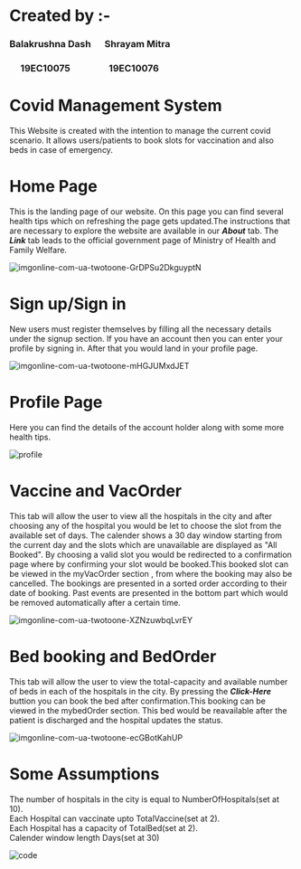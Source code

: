 <!--- Creators of CMS --->
# Created by :-
### Balakrushna Dash      &emsp; Shrayam Mitra <br>
### &nbsp;&nbsp;&nbsp;&nbsp;&nbsp;19EC10075          &nbsp;&nbsp;&nbsp;&emsp;&emsp;&emsp;   19EC10076
<!--- end --->

<!--- Code starts from here --->
# Covid Management System 
This Website is created with the intention to manage the current covid scenario. It allows users/patients to book slots for vaccination and also beds in case of emergency. 
# Home Page
This is the landing page of our website. On this page you can find several health tips which on refreshing the page gets updated.The instructions that are necessary to explore the 
website are available in our ***About*** tab. The ***Link*** tab leads to the official government page of Ministry of Health and Family Welfare. 

![imgonline-com-ua-twotoone-GrDPSu2DkguyptN](https://user-images.githubusercontent.com/56407204/124669843-b1a6e200-ded0-11eb-88e6-887417aa9df4.jpg)

# Sign up/Sign in
New users must register themselves by filling all the necessary details under the signup section. If you have an account then you can enter your profile by signing in.
After that you would land in your profile page.

![imgonline-com-ua-twotoone-mHGJUMxdJET](https://user-images.githubusercontent.com/56407204/124669755-8ae8ab80-ded0-11eb-80e5-e753c3f7fcdd.jpg)

# Profile Page
Here you can find the details of the account holder along with some more health tips.

![profile](https://user-images.githubusercontent.com/56407204/124669983-f468ba00-ded0-11eb-9586-238ff512d335.PNG)

# Vaccine and VacOrder
This tab will allow the user to view all the hospitals in the city and after choosing any of the hospital you would be let to choose the slot from the available set of days.
The calender shows a 30 day window starting from the current day and the slots which are unavailable are displayed as "All Booked". By choosing a valid slot you would be redirected
to a confirmation page where by confirming your slot would be booked.This booked slot can be viewed in the myVacOrder section , from where the booking  may also be cancelled. The 
bookings are presented in a sorted order according to their date of booking. Past events are presented in the bottom part which would be removed automatically after a certain time.

![imgonline-com-ua-twotoone-XZNzuwbqLvrEY](https://user-images.githubusercontent.com/56407204/124670117-22e69500-ded1-11eb-9868-45dfd5bab0cf.jpg)

# Bed booking and BedOrder
This tab will allow the user to view the total-capacity and available number of beds in each of the hospitals in the city. By pressing the ***Click-Here*** buttion you can book the bed
after confirmation.This booking can be viewed in the mybedOrder section. This bed would be reavailable after the patient is discharged and the hospital updates the status.

![imgonline-com-ua-twotoone-ecGBotKahUP](https://user-images.githubusercontent.com/56407204/124670239-4f021600-ded1-11eb-9b41-4d31a15c1637.jpg)

# Some Assumptions
The number of hospitals in the city is equal to NumberOfHospitals(set at 10).
<br>
Each Hospital can vaccinate upto TotalVaccine(set at 2).<br>
Each Hospital has a capacity of TotalBed(set at 2).<br>
Calender window length Days(set at 30)

![code](https://user-images.githubusercontent.com/56407204/124670385-8a044980-ded1-11eb-915f-fbfc4c56fb82.PNG)

